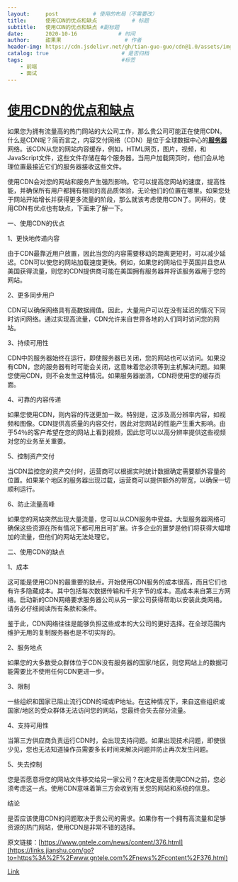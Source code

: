 ```yaml
---
layout:     post           # 使用的布局（不需要改）
title:      使用CDN的优点和缺点           # 标题 
subtitle:   使用CDN的优点和缺点 #副标题
date:       2020-10-16             # 时间
author:     甜果果                    # 作者
header-img: https://cdn.jsdelivr.net/gh/tian-guo-guo/cdn@1.0/assets/img/home-bg-art.jpg    #背景图片
catalog: true                       # 是否归档
tags:                               #标签
    - 前端
    - 面试
---
```


# [使用CDN的优点和缺点](https://www.jianshu.com/p/74a28e14165c)

如果您为拥有流量高的热门网站的大公司工作，那么贵公司可能正在使用CDN。什么是CDN呢？简而言之，内容交付网络（CDN）是位于全球数据中心的[**服务器**](https://links.jianshu.com/go?to=https%3A%2F%2Fwww.gntele.com%2F)网络。该CDN从您的网站内容缓存，例如，HTML网页，图片，视频，和JavaScript文件，这些文件存储在每个服务器。当用户加载网页时，他们会从地理位置最接近它们的服务器接收这些文件。

使用CDN会对您的网站和服务产生强烈影响。它可以提高您网站的速度，提高性能，并确保所有用户都拥有相同的高品质体验，无论他们的位置在哪里。如果您处于网站开始增长并获得更多流量的阶段，那么就该考虑使用CDN了。同样的，使用CDN有优点也有缺点，下面来了解一下。

一、使用CDN的优点

1、更快地传递内容

由于CDN最靠近用户放置，因此当您的内容需要移动的距离更短时，可以减少延迟。CDN可以使您的网站加载速度更快。例如，如果您的网站位于英国并且您从美国获得流量，则您的CDN提供商可能在美国拥有服务器并将该服务器用于您的网站。

2、更多同步用户

CDN可以确保网络具有高数据阈值。因此，大量用户可以在没有延迟的情况下同时访问网络。通过实现高流量，CDN允许来自世界各地的人们同时访问您的网站。

3、持续可用性

CDN中的服务器始终在运行，即使服务器已关闭，您的网站也可以访问。如果没有CDN，您的服务器有时可能会关闭，这意味着您必须等到主机解决问题。如果您使用CDN，则不会发生这种情况。如果服务器崩溃，CDN将使用您的缓存页面。

4、可靠的内容传递

如果您使用CDN，则内容的传送更加一致。特别是，这涉及高分辨率内容，如视频和图像。CDN提供高质量的内容交付，因此对您网站的性能产生重大影响。由于54％的客户希望在您的网站上看到视频，因此您可以以高分辨率提供这些视频对您的业务至关重要。

5、控制资产交付

当CDN监控您的资产交付时，运营商可以根据实时统计数据确定需要额外容量的位置。如果某个地区的服务器出现过载，运营商可以提供额外的带宽，以确保一切顺利运行。

6、防止流量高峰

如果您的网站突然出现大量流量，您可以从CDN服务中受益。大型服务器网络可确保这些资源在所有情况下都可用且可扩展。许多企业的噩梦是他们将获得大幅增加的流量，但他们的网站无法处理它。

二、使用CDN的缺点

1、成本

这可能是使用CDN的最重要的缺点。开始使用CDN服务的成本很高，而且它们也有许多隐藏成本。其中包括每次数据传输和千兆字节的成本。高成本来自第三方网络。启动新的CDN网络要求服务器公司从另一家公司获得帮助以安装此类网络。请务必仔细阅读所有条款和条件。

鉴于此，CDN网络往往是能够负担这些成本的大公司的更好选择。在全球范围内维护无用的复制服务器也是不切实际的。

2、服务地点

如果您的大多数受众群体位于CDN没有服务器的国家/地区，则您网站上的数据可能需要比不使用任何CDN更进一步。

3、限制

一些组织和国家已阻止流行CDN的域或IP地址。在这种情况下，来自这些组织或国家/地区的受众群体无法访问您的网站，您最终会失去部分流量。

4、支持可用性

当第三方供应商负责运行CDN时，会出现支持问题。如果出现技术问题，即使很少见，您也无法知道操作员需要多长时间来解决问题并防止再次发生问题。

5、失去控制

您是否愿意将您的网站文件移交给另一家公司？在决定是否使用CDN之前，您必须考虑这一点。使用CDN意味着第三方会收到有关您的网站和系统的信息。

结论

是否应该使用CDN的问题取决于贵公司的需求。如果你有一个拥有高流量和足够资源的热门网站，使用CDN是非常不错的选择。

原文链接：[https://www.gntele.com/news/content/376.html](https://links.jianshu.com/go?to=https%3A%2F%2Fwww.gntele.com%2Fnews%2Fcontent%2F376.html)



[Link](https://www.jianshu.com/p/74a28e14165c)